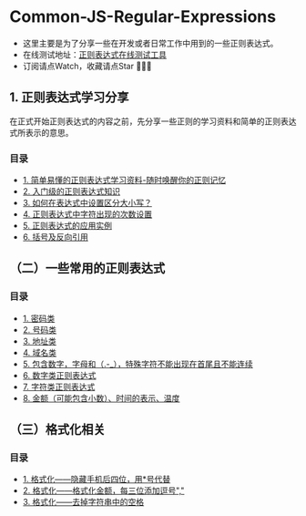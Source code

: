# Common-JS-Regular-Expressions

- 这里主要是为了分享一些在开发或者日常工作中用到的一些正则表达式。
- 在线测试地址：[正则表达式在线测试工具](https://c.runoob.com/front-end/854)
- 订阅请点Watch，收藏请点Star 👋👋👋

## 1. 正则表达式学习分享

在正式开始正则表达式的内容之前，先分享一些正则的学习资料和简单的正则表达式所表示的意思。

### 目录

- [1. 简单易懂的正则表达式学习资料-随时唤醒你的正则记忆](https://github.com/JCHappytime/Common-JS-Regular-Expressions/issues/1)
- [2. 入门级的正则表达式知识](https://github.com/JCHappytime/Common-JS-Regular-Expressions/issues/2)
- [3. 如何在表达式中设置区分大小写？](https://github.com/JCHappytime/Common-JS-Regular-Expressions/issues/13)
- [4. 正则表达式中字符出现的次数设置](https://github.com/JCHappytime/Common-JS-Regular-Expressions/issues/14)
- [5. 正则表达式的应用实例](https://github.com/JCHappytime/Common-JS-Regular-Expressions/issues/15)
- [6. 括号及反向引用](https://github.com/JCHappytime/Common-JS-Regular-Expressions/issues/16)

## （二）一些常用的正则表达式

### 目录

- [1. 密码类](https://github.com/JCHappytime/Common-JS-Regular-Expressions/issues/3)
- [2. 号码类](https://github.com/JCHappytime/Common-JS-Regular-Expressions/issues/4)
- [3. 地址类](https://github.com/JCHappytime/Common-JS-Regular-Expressions/issues/5)
- [4. 域名类](https://github.com/JCHappytime/Common-JS-Regular-Expressions/issues/6)
- [5. 包含数字，字母和（.-_），特殊字符不能出现在首尾且不能连续](https://github.com/JCHappytime/Common-JS-Regular-Expressions/issues/7)
- [6. 数字类正则表达式](https://github.com/JCHappytime/Common-JS-Regular-Expressions/issues/11)
- [7. 字符类正则表达式](https://github.com/JCHappytime/Common-JS-Regular-Expressions/issues/12)
- [8. 金额（可能包含小数）、时间的表示、温度](https://github.com/JCHappytime/Common-JS-Regular-Expressions/issues/17)


## （三）格式化相关

### 目录

- [1. 格式化——隐藏手机后四位，用*号代替](https://github.com/JCHappytime/Common-JS-Regular-Expressions/issues/8)
- [2. 格式化——格式化金额，每三位添加逗号","](https://github.com/JCHappytime/Common-JS-Regular-Expressions/issues/9)
- [3. 格式化——去掉字符串中的空格](https://github.com/JCHappytime/Common-JS-Regular-Expressions/issues/10)



